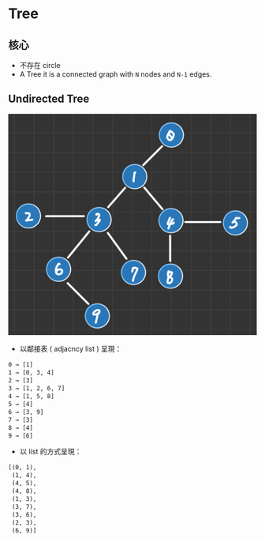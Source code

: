 # Tree
## 核心
* 不存在 circle
* A Tree it is a connected graph with `N` nodes and `N-1` edges.

## Undirected Tree
![](/images/Template/tree-1.png)

* 以鄰接表 ( adjacncy list ) 呈現：
```
0 → [1]
1 → [0, 3, 4]
2 → [3]
3 → [1, 2, 6, 7]
4 → [1, 5, 8]
5 → [4]
6 → [3, 9]
7 → [3]
8 → [4]
9 → [6]
```

* 以 list 的方式呈現：
``` 
[(0, 1), 
 (1, 4),
 (4, 5),
 (4, 8),
 (1, 3),
 (3, 7),
 (3, 6),
 (2, 3),
 (6, 9)]
```